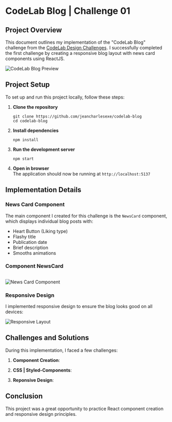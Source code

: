 
# CodeLab Blog | Challenge 01 

## Project Overview

This document outlines my implementation of the "CodeLab Blog" challenge from the  [CodeLab Design Challenges![Opens in a new window; external.](data:image/gif;base64,R0lGODlhAQABAIAAAAAAAP///yH5BAEAAAAALAAAAAABAAEAAAIBRAA7)](https://www.figma.com/design/Yb9IBH56g7T1hdIyZ3BMNO/Desafios---CodeLab?node-id=624-2&p=f&t=JkmLQO8Zbq5a0HE8-0 "null"). I successfully completed the first challenge by creating a responsive blog layout with news card components using ReactJS.

![CodeLab Blog Preview](/screenshots/preview.png)

## Project Setup

To set up and run this project locally, follow these steps:

1.  **Clone the repository**
    
   
    ```
    git clone https://github.com/jeancharlesexe/codelab-blog
    cd codelab-blog
    ```
    
2.  **Install dependencies**
    
    
    ```
    npm install
    ```
    
3.  **Run the development server**

    
    ```
    npm start
    ```
    
4.  **Open in browser**  
    The application should now be running at  `http://localhost:5137`
    

## Implementation Details

### News Card Component

The main component I created for this challenge is the  `NewsCard`  component, which displays individual blog posts with:

-   Heart Button (Liking type)
-   Flashy title
-   Publication date
-   Brief description
-   Smooths animations

### Component NewsCard

```

```
![News Card Component](/screenshots/component-cardnews.png)

### Responsive Design

I implemented responsive design to ensure the blog looks good on all devices:

![Responsive Layout](/screenshot/mobile-responsive.png)

## Challenges and Solutions

During this implementation, I faced a few challenges:

1.  **Component Creation**: 

2.  **CSS | Styled-Components**: 
3.  **Reponsive Design**: 
   
## Conclusion

This project was a great opportunity to practice React component creation and responsive design principles.
